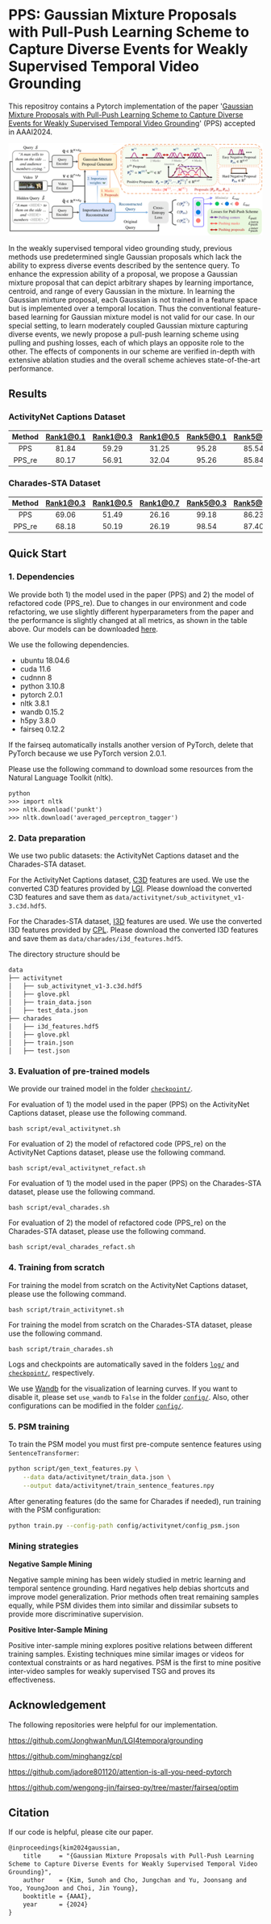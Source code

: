 # PPS: Gaussian Mixture Proposals with Pull-Push Learning Scheme to Capture Diverse Events for Weakly Supervised Temporal Video Grounding

This repositroy contains a Pytorch implementation of the paper '[Gaussian Mixture Proposals with Pull-Push Learning Scheme to Capture Diverse Events for Weakly Supervised Temporal Video Grounding](https://arxiv.org/pdf/2312.16388v1.pdf)' (PPS) accepted in AAAI2024.


![PPS_overview](./PPS_overview.png)

In the weakly supervised temporal video grounding study, previous methods use predetermined single Gaussian proposals which lack the ability to express diverse events described by the sentence query. To enhance the expression ability of a proposal, we propose a Gaussian mixture proposal that can depict arbitrary shapes by learning importance, centroid, and range of every Gaussian in the mixture. In learning the Gaussian mixture proposal, each Gaussian is not trained in a feature space but is implemented over a temporal location. Thus the conventional feature-based learning for Gaussian mixture model is not valid for our case. In our special setting, to learn moderately coupled Gaussian mixture capturing diverse events, we newly propose a pull-push learning scheme using pulling and pushing losses, each of which plays an opposite role to the other. The effects of components in our scheme are verified in-depth with extensive ablation studies and the overall scheme achieves state-of-the-art performance.

## Results

### ActivityNet Captions Dataset

|  Method  | Rank1@0.1 | Rank1@0.3 | Rank1@0.5 | Rank5@0.1 | Rank5@0.3 | Rank5@0.5 |
|  :-----: | :-------: | :-------: | :-------: | :-------: | :-------: | :-------: |
|   PPS   |   81.84   |   59.29   |   31.25   |   95.28   |   85.54   |   71.32   |
| PPS_re  |   80.17   |   56.91   |   32.04   |   95.26   |   85.84   |   74.85   |

### Charades-STA Dataset

|  Method  | Rank1@0.3 | Rank1@0.5 | Rank1@0.7 | Rank5@0.3 | Rank5@0.5 | Rank5@0.7 |
|  :-----: | :-------: | :-------: | :-------: | :-------: | :-------: | :-------: |
|   PPS   |   69.06   |   51.49   |   26.16   |   99.18   |   86.23   |   53.01   |
| PPS_re  |   68.18   |   50.19   |   26.19   |   98.54   |   87.40   |   53.32   |

## Quick Start

### 1. Dependencies

We provide both 1) the model used in the paper (PPS) and 2) the model of refactored code (PPS_re).
Due to changes in our environment and code refactoring, we use slightly different hyperparameters from the paper and the performance is slightly changed at all metrics, as shown in the table above.
Our models can be downloaded [here](https://drive.google.com/file/d/1bf9d_UpnPSDZnmAmjD_E5o2SOaWOXDRg/view?usp=sharing).

We use the following dependencies.

- ubuntu 18.04.6
- cuda 11.6
- cudnnn 8
- python 3.10.8
- pytorch 2.0.1
- nltk 3.8.1
- wandb 0.15.2
- h5py 3.8.0
- fairseq 0.12.2

If the fairseq automatically installs another version of PyTorch, delete that PyTorch because we use PyTorch version 2.0.1.

Please use the following command to download some resources from the Natural Language Toolkit (nltk).

```
python
>>> import nltk
>>> nltk.download('punkt')
>>> nltk.download('averaged_perceptron_tagger')
```

### 2. Data preparation

We use two public datasets: the ActivityNet Captions dataset and the Charades-STA dataset.

For the ActivityNet Captions dataset, [C3D](http://activity-net.org/challenges/2016/download.html#c3d) features are used.
We use the converted C3D features provided by [LGI](https://github.com/JonghwanMun/LGI4temporalgrounding).
Please download the converted C3D features and save them as `data/activitynet/sub_activitynet_v1-3.c3d.hdf5`.

For the Charades-STA dataset, [I3D](https://github.com/piergiaj/pytorch-i3d) features are used.
We use the converted I3D features provided by [CPL](https://github.com/minghangz/cpl).
Please download the converted I3D features and save them as `data/charades/i3d_features.hdf5`.

The directory structure should be

```
data
├── activitynet
│   ├── sub_activitynet_v1-3.c3d.hdf5
│   ├── glove.pkl
│   ├── train_data.json
│   ├── test_data.json
├── charades
│   ├── i3d_features.hdf5
│   ├── glove.pkl
│   ├── train.json
│   ├── test.json
```

### 3. Evaluation of pre-trained models


We provide our trained model in the folder [`checkpoint/`](checkpoint/). 

For evaluation of 1) the model used in the paper (PPS) on the ActivityNet Captions dataset, please use the following command.
```
bash script/eval_activitynet.sh
```

For evaluation of 2) the model of refactored code (PPS_re) on the ActivityNet Captions dataset, please use the following command.
```
bash script/eval_activitynet_refact.sh
```

For evaluation of 1) the model used in the paper (PPS) on the Charades-STA dataset, please use the following command.
```
bash script/eval_charades.sh
```

For evaluation of 2) the model of refactored code (PPS_re) on the Charades-STA dataset, please use the following command.
```
bash script/eval_charades_refact.sh
```

### 4. Training from scratch

For training the model from scratch on the ActivityNet Captions dataset, please use the following command.

```
bash script/train_activitynet.sh
```

For training the model from scratch on the Charades-STA dataset, please use the following command.

```
bash script/train_charades.sh
```

Logs and checkpoints are automatically saved in the folders [`log/`](log/) and [`checkpoint/`](checkpoint/), respectively.

We use [Wandb](https://wandb.ai/site) for the visualization of learning curves.
If you want to disable it, please set `use_wandb` to `False` in the folder [`config/`](config/).
Also, other configurations can be modified in the folder [`config/`](config/).

### 5. PSM training

To train the PSM model you must first pre-compute sentence features using `SentenceTransformer`:

```bash
python script/gen_text_features.py \
    --data data/activitynet/train_data.json \
    --output data/activitynet/train_sentence_features.npy
```

After generating features (do the same for Charades if needed), run training with the PSM configuration:

```bash
python train.py --config-path config/activitynet/config_psm.json
```

### Mining strategies

**Negative Sample Mining**

Negative sample mining has been widely studied in metric learning and temporal sentence grounding. Hard negatives help debias shortcuts and improve model generalization. Prior methods often treat remaining samples equally, while PSM divides them into similar and dissimilar subsets to provide more discriminative supervision.

**Positive Inter-Sample Mining**

Positive inter-sample mining explores positive relations between different training samples. Existing techniques mine similar images or videos for contextual constraints or as hard negatives. PSM is the first to mine positive inter-video samples for weakly supervised TSG and proves its effectiveness.

## Acknowledgement
The following repositories were helpful for our implementation.

https://github.com/JonghwanMun/LGI4temporalgrounding

https://github.com/minghangz/cpl

https://github.com/jadore801120/attention-is-all-you-need-pytorch

https://github.com/wengong-jin/fairseq-py/tree/master/fairseq/optim

## Citation
If our code is helpful, please cite our paper.

```
@inproceedings{kim2024gaussian,
    title     = "{Gaussian Mixture Proposals with Pull-Push Learning Scheme to Capture Diverse Events for Weakly Supervised Temporal Video Grounding}",
    author    = {Kim, Sunoh and Cho, Jungchan and Yu, Joonsang and Yoo, YoungJoon and Choi, Jin Young},
    booktitle = {AAAI},
    year      = {2024}
}
```
